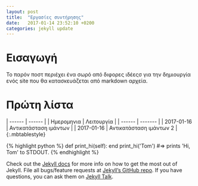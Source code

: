 ```yaml
---
layout: post
title:  "Εργασίες συντήρησης"
date:   2017-01-14 23:52:10 +0200
categories: jekyll update
---
```


# Εισαγωγή
Το παρόν ποστ περιέχει ένα σωρό από διφορες ιδέεςσ για την δημιουργία ενός site που θα κατασκευάζεται από markdown αρχεία.

# Πρώτη λίστα

| ------ | ------ |
|  Ημερομηνια | Λειτουργία |
|  ------ | ------- |
|   2017-01-16 | Αντικατάσταση ιμάντων |
|   2017-01-16 | Αντικατάσταση ιμάντων 2 |
{:.mbtablestyle}

{% highlight python %}
def print_hi(self):
end
print_hi('Tom')
#=> prints 'Hi, Tom' to STDOUT.
{% endhighlight %}

Check out the [Jekyll docs][jekyll-docs] for more info on how to get the most out of Jekyll. File all bugs/feature requests at [Jekyll’s GitHub repo][jekyll-gh]. If you have questions, you can ask them on [Jekyll Talk][jekyll-talk].

[jekyll-docs]: http://jekyllrb.com/docs/home
[jekyll-gh]:   https://github.com/jekyll/jekyll
[jekyll-talk]: https://talk.jekyllrb.com/
